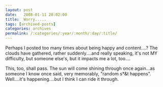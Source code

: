 ```yaml
---
layout: post
date:	2008-01-11 20:02:00
title:  Worry.....
tags: [archived-posts]
categories: archives
permalink: /:categories/:year/:month/:day/:title/
---
```

Perhaps I posted too many times about being happy and content....? The clouds have gathered, rather suddenly....and really speaking, it's not MY difficulty, but someone else's, but it impacts me a lot, too....

This, too, shall pass. The sun will come shining through once again...as someone I know once said, very memorably, "random s*&t happens". Well....it's happening....but I think I can ride it through.
